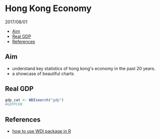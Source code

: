 Hong Kong Economy
================
2017/08/01

-   [Aim](#aim)
-   [Real GDP](#real-gdp)
-   [References](#references)

Aim
---

-   understand key statistics of hong kong's economy in the past 20 years.
-   a showcase of beautiful charts

Real GDP
--------

``` r
gdp_cat <- WDIsearch("gdp")
#GDPPCKN
```

References
----------

-   [how to use WDI package in R](https://cran.r-project.org/web/packages/WDI/README.html)
